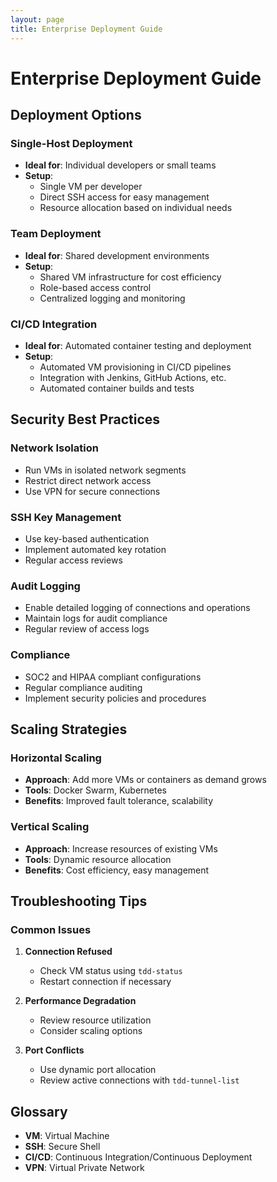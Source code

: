 ```yaml
---
layout: page
title: Enterprise Deployment Guide
---
```


# Enterprise Deployment Guide

## Deployment Options

### Single-Host Deployment

- **Ideal for**: Individual developers or small teams
- **Setup**:
  - Single VM per developer
  - Direct SSH access for easy management
  - Resource allocation based on individual needs

### Team Deployment

- **Ideal for**: Shared development environments
- **Setup**:
  - Shared VM infrastructure for cost efficiency
  - Role-based access control
  - Centralized logging and monitoring

### CI/CD Integration

- **Ideal for**: Automated container testing and deployment
- **Setup**:
  - Automated VM provisioning in CI/CD pipelines
  - Integration with Jenkins, GitHub Actions, etc.
  - Automated container builds and tests

## Security Best Practices

### Network Isolation

- Run VMs in isolated network segments
- Restrict direct network access
- Use VPN for secure connections

### SSH Key Management

- Use key-based authentication
- Implement automated key rotation
- Regular access reviews

### Audit Logging

- Enable detailed logging of connections and operations
- Maintain logs for audit compliance
- Regular review of access logs

### Compliance

- SOC2 and HIPAA compliant configurations
- Regular compliance auditing
- Implement security policies and procedures

## Scaling Strategies

### Horizontal Scaling

- **Approach**: Add more VMs or containers as demand grows
- **Tools**: Docker Swarm, Kubernetes
- **Benefits**: Improved fault tolerance, scalability

### Vertical Scaling

- **Approach**: Increase resources of existing VMs
- **Tools**: Dynamic resource allocation
- **Benefits**: Cost efficiency, easy management

## Troubleshooting Tips

### Common Issues

1. **Connection Refused**
   - Check VM status using `tdd-status`
   - Restart connection if necessary

2. **Performance Degradation**
   - Review resource utilization
   - Consider scaling options

3. **Port Conflicts**
   - Use dynamic port allocation
   - Review active connections with `tdd-tunnel-list`

## Glossary

- **VM**: Virtual Machine
- **SSH**: Secure Shell
- **CI/CD**: Continuous Integration/Continuous Deployment
- **VPN**: Virtual Private Network
